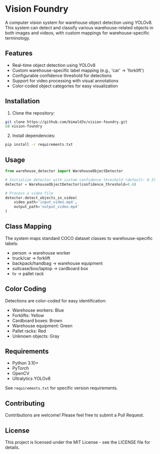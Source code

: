 # Vision Foundry

A computer vision system for warehouse object detection using YOLOv8. This system can detect and classify various warehouse-related objects in both images and videos, with custom mappings for warehouse-specific terminology.

## Features

- Real-time object detection using YOLOv8
- Custom warehouse-specific label mapping (e.g., 'car' → 'forklift')
- Configurable confidence threshold for detections
- Support for video processing with visual annotations
- Color-coded object categories for easy visualization

## Installation

1. Clone the repository:
```bash
git clone https://github.com/bimald3v/vision-foundry.git
cd vision-foundry
```

2. Install dependencies:
```bash
pip install -r requirements.txt
```

## Usage

```python
from warehouse_detector import WarehouseObjectDetector

# Initialize detector with custom confidence threshold (default: 0.3)
detector = WarehouseObjectDetector(confidence_threshold=0.4)

# Process a video file
detector.detect_objects_in_video(
    video_path='input_video.mp4',
    output_path='output_video.mp4'
)
```

## Class Mapping

The system maps standard COCO dataset classes to warehouse-specific labels:

- person → warehouse worker
- truck/car → forklift
- backpack/handbag → warehouse equipment
- suitcase/box/laptop → cardboard box
- tv → pallet rack

## Color Coding

Detections are color-coded for easy identification:
- Warehouse workers: Blue
- Forklifts: Yellow
- Cardboard boxes: Brown
- Warehouse equipment: Green
- Pallet racks: Red
- Unknown objects: Gray

## Requirements

- Python 3.10+
- PyTorch
- OpenCV
- Ultralytics YOLOv8

See `requirements.txt` for specific version requirements.

## Contributing

Contributions are welcome! Please feel free to submit a Pull Request.

## License

This project is licensed under the MIT License - see the LICENSE file for details.
